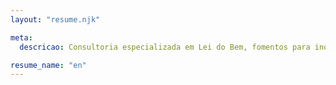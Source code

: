 ```yaml
---
layout: "resume.njk"

meta:
  descricao: Consultoria especializada em Lei do Bem, fomentos para inovação e gestão estratégica e jurídica de processos de inovação.

resume_name: "en"
---
```

